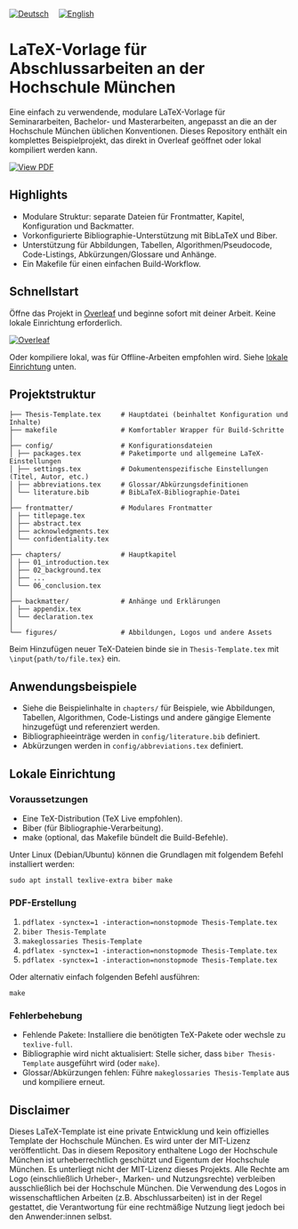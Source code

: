 [![Deutsch](https://img.shields.io/badge/DE-Deutsch-0A84FF?style=for-the-badge&logo=google-translate&logoColor=0A84FF)](https://github.com/Simon-Hi5/Hochschule-Muenchen-LaTeX-Template)&emsp;
[![English](https://img.shields.io/badge/EN-English-lightgrey?style=for-the-badge&logo=google-translate&logoColor=lightgrey)](https://github.com/Simon-Hi5/Hochschule-Muenchen-LaTeX-Template/tree/english)

# LaTeX-Vorlage für Abschlussarbeiten an der Hochschule München

Eine einfach zu verwendende, modulare LaTeX-Vorlage für Seminararbeiten, Bachelor- und Masterarbeiten, angepasst an die an der Hochschule München üblichen Konventionen. Dieses Repository enthält ein komplettes Beispielprojekt, das direkt in Overleaf geöffnet oder lokal kompiliert werden kann.

[![View PDF](https://img.shields.io/badge/View-Thesis_Template-red?style=for-the-badge&logo=readdotcv&logoColor=red)](Thesis-Template.pdf)

## Highlights

- Modulare Struktur: separate Dateien für Frontmatter, Kapitel, Konfiguration und Backmatter.
- Vorkonfigurierte Bibliographie-Unterstützung mit BibLaTeX und Biber.
- Unterstützung für Abbildungen, Tabellen, Algorithmen/Pseudocode, Code-Listings, Abkürzungen/Glossare und Anhänge.
- Ein Makefile für einen einfachen Build-Workflow.

## Schnellstart

Öffne das Projekt in [Overleaf](https://www.overleaf.com/latex/templates/your-template-link) und beginne sofort mit deiner Arbeit. Keine lokale Einrichtung erforderlich.

[![Overleaf](https://img.shields.io/badge/Open_in-Overleaf-47A141?style=for-the-badge&logo=overleaf)](https://www.overleaf.com/latex/templates/your-template-link)

Oder kompiliere lokal, was für Offline-Arbeiten empfohlen wird. Siehe [lokale Einrichtung](#lokale-einrichtung) unten.

## Projektstruktur

```
├── Thesis-Template.tex     # Hauptdatei (beinhaltet Konfiguration und Inhalte)
├── makefile                # Komfortabler Wrapper für Build-Schritte
│
├── config/                 # Konfigurationsdateien
│ ├── packages.tex          # Paketimporte und allgemeine LaTeX-Einstellungen
│ ├── settings.tex          # Dokumentenspezifische Einstellungen (Titel, Autor, etc.)
│ ├── abbreviations.tex     # Glossar/Abkürzungsdefinitionen
│ └── literature.bib        # BibLaTeX-Bibliographie-Datei
│
├── frontmatter/            # Modulares Frontmatter
│ ├── titlepage.tex
│ ├── abstract.tex
│ ├── acknowledgments.tex
│ └── confidentiality.tex
│
├── chapters/               # Hauptkapitel
│ ├── 01_introduction.tex
│ ├── 02_background.tex
│ ├── ...
│ └── 06_conclusion.tex
│
├── backmatter/             # Anhänge und Erklärungen
│ ├── appendix.tex
│ └── declaration.tex
│
└── figures/                # Abbildungen, Logos und andere Assets
```

Beim Hinzufügen neuer TeX-Dateien binde sie in `Thesis-Template.tex` mit `\input{path/to/file.tex}` ein.

## Anwendungsbeispiele

- Siehe die Beispielinhalte in `chapters/` für Beispiele, wie Abbildungen, Tabellen, Algorithmen, Code-Listings und andere gängige Elemente hinzugefügt und referenziert werden.
- Bibliographieeinträge werden in `config/literature.bib` definiert.
- Abkürzungen werden in `config/abbreviations.tex` definiert.

## Lokale Einrichtung

### Voraussetzungen

- Eine TeX-Distribution (TeX Live empfohlen).
- Biber (für Bibliographie-Verarbeitung).
- make (optional, das Makefile bündelt die Build-Befehle).

Unter Linux (Debian/Ubuntu) können die Grundlagen mit folgendem Befehl installiert werden:

`sudo apt install texlive-extra biber make`

### PDF-Erstellung

1. `pdflatex -synctex=1 -interaction=nonstopmode Thesis-Template.tex`
2. `biber Thesis-Template`
3. `makeglossaries Thesis-Template`
4. `pdflatex -synctex=1 -interaction=nonstopmode Thesis-Template.tex`
5. `pdflatex -synctex=1 -interaction=nonstopmode Thesis-Template.tex`

Oder alternativ einfach folgenden Befehl ausführen:

`make`

### Fehlerbehebung

- Fehlende Pakete: Installiere die benötigten TeX-Pakete oder wechsle zu `texlive-full`.
- Bibliographie wird nicht aktualisiert: Stelle sicher, dass `biber Thesis-Template` ausgeführt wird (oder `make`).
- Glossar/Abkürzungen fehlen: Führe `makeglossaries Thesis-Template` aus und kompiliere erneut.

## Disclaimer

Dieses LaTeX-Template ist eine private Entwicklung und kein offizielles Template der Hochschule München. Es wird unter der MIT-Lizenz veröffentlicht. Das in diesem Repository enthaltene Logo der Hochschule München ist urheberrechtlich geschützt und Eigentum der Hochschule München. Es unterliegt nicht der MIT-Lizenz dieses Projekts. Alle Rechte am Logo (einschließlich Urheber-, Marken- und Nutzungsrechte) verbleiben ausschließlich bei der Hochschule München. Die Verwendung des Logos in wissenschaftlichen Arbeiten (z.B. Abschlussarbeiten) ist in der Regel gestattet, die Verantwortung für eine rechtmäßige Nutzung liegt jedoch bei den Anwender:innen selbst.
